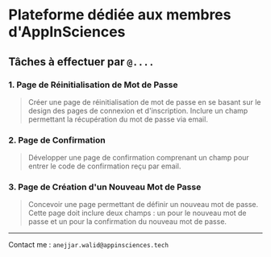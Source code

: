 # Plateforme dédiée aux membres d'AppInSciences

## Tâches à effectuer par `@....`

### 1. Page de Réinitialisation de Mot de Passe
> Créer une page de réinitialisation de mot de passe en se basant sur le design des pages de connexion et d'inscription.
>  Inclure un champ permettant la récupération du mot de passe via email.

### 2. Page de Confirmation
> Développer une page de confirmation comprenant un champ pour entrer le code de confirmation reçu par email.

### 3. Page de Création d'un Nouveau Mot de Passe
> Concevoir une page permettant de définir un nouveau mot de passe.
>  Cette page doit inclure deux champs : un pour le nouveau mot de passe et un pour la confirmation du nouveau mot de passe.

---

Contact me : `anejjar.walid@appinsciences.tech`
